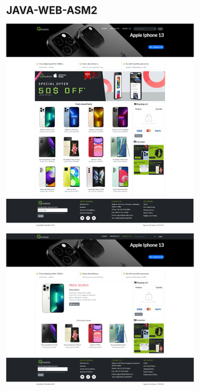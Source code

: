 # JAVA-WEB-ASM2
![This is a alt text.](https://github.com/jsquyetnguyen-git/JAVA-WEB-MobileStore-1/blob/main/UI/mobilestore.png?raw=true "This is a sample image.")

![This is a alt text.](https://github.com/jsquyetnguyen-git/JAVA-WEB-MobileStore-1/blob/main/UI/mobilestore2.png?raw=true "This is a sample image.")

